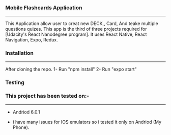 ### Mobile Flashcards Application
---------------------------------
This Application allow user to creat new DECK,, Card, And teake multiple questions quizes.
This app is the third of three projects required for [Udacity's React Nanodegree program].
It uses React Native, React Navigation, Expo, Redux.

### Installation
------------------
After cloning the repo.
1- Run "npm install"
2- Run "expo start"

### Testing
### This project has been tested on:-
----------------------------------
- Andriod 6.0.1

- i have many issues for IOS emulators so i tested it only on Andriod (My Phone).
